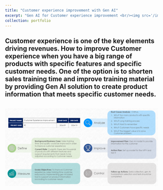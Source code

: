 ```yaml
---
title: "Customer experience improvement with Gen AI"
excerpt: "Gen AI for Customer experience improvement <br/><img src='/images/DMAIC-A3.png'>"
collection: portfolio
---
```

Customer experience is one of the key elements driving revenues. How to improve Customer experience when you have a big range of products with specific features and specific customer needs. One of the option is to shorten sales training time and improve training material by providing Gen AI solution to create product information that meets specific customer needs. 
---

<br/><img src='/images/DMAIC-A3.png'>
